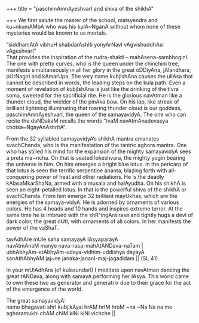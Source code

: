 +++
title = "paschimAmnAyeshvarI and shiva of the shikhA"

+++
We first salute the master of the school, matsyendra and ku\~nkumAMbA
who was his kulA\~NganA without whom none of these mysteries would be
known to us mortals.  

“siddhamAtA vibhuH shabdarAshIti yonyArNavI vAgvishuddhAsi vAgeshvarI”  
That provides the inspiration of the rudra-shaktI – mahAsena-sambhoginI.
The one with pretty curves, who is the queen under the chinchini tree,
manifests simultaneously in all her glory in the great oDDiyAna,
jAlandhara, pUrNagiri and kAmarUpa. The very name kubjIshAna causes the
ullAsa that cannot be described in words, the leading steps on the kula
path. Even a moment of revelation of kubjIshAna is just like the
drinking of the tIvra soma, sweeted for the sacrificial rite. He is the
glorious navAtman like a thunder cloud, the wielder of the pinAka bow.
On his lap, like streak of brilliant lightning illuminating that roaring
thunder cloud is our goddess, paschimAmnAyeshvarI, the queen of the
samayavidyA. The one who can recite the daNDakaM recalls the words “tvaM
navAtmAnadevasya chotsa\~NgayAnAshritA“. 
 
From the 32 syllabled samayavidyA’s shikhA mantra emanates svachChanda,
who is the manifestation of the tantric aghora mantra. One who has
stilled his mind for the expansion of the mighty samayavidyA sees a
preta ma\~ncha. On that is seated lokeshvara, the mighty yogin bearing
the universe in him. On him emerges a bright blue lotus. In the pericarp
of that lotus is seen the terrific serpentine ananta, blazing forth with
all-conquering power of heat and other radiations. He is the deadly
kAlasaMkarShaNa, armed with a musala and halAyudha. On his shikhA is
seen an eight-petalled lotus. In that is the powerful shiva of the
shikhA or svachChanda. From him emerge 32 brilliant mayUkhas, which are
the energies of the samaya-vidyA. He is adorned by ornaments of various
colors. He has 4 heads and 10 hands and inspires extreme terror. At the
same time he is imbrued with the shR^ingAra rasa and tightly hugs a devI
of dark color, the great dUtI, with ornaments of all colors. In her
manifests the power of the vaShaT.

tavAdhAre mUle saha samayayA lAsyaparayA  
navAtmAnaM manye nava-rasa-mahAtANDava-naTam |  
ubhAbhyAm-etAbhyAm-udaya-vidhim-uddishya dayayA  
sanAthAbhyAM jaj\~ne janaka-jananI-maj-jagadidam || (SL 41)

In your mUlAdhAra (of kulasundarI) I meditate upon navAtman dancing the
great tANDava, along with samayA performing her lAsya. This world came
to own these two as generator and generatrix due to their grace for the
act of the emergence of the world.

The great samayavidyA:  
namo bhagavati shrI kubjikAyai hrAM hrIM hroM \~na \~Na Na na me
aghoramukhi chAM chIM kiNi kiNi vichche ||
